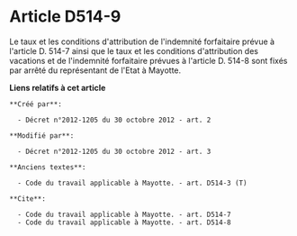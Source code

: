 # Article D514-9

Le taux et les conditions d'attribution de l'indemnité forfaitaire prévue à l'article D. 514-7 ainsi que le taux et les
conditions d'attribution des vacations et de l'indemnité forfaitaire prévues à l'article D. 514-8 sont fixés par arrêté du
représentant de l'Etat à Mayotte.

**Liens relatifs à cet article**

	**Créé par**:

	  - Décret n°2012-1205 du 30 octobre 2012 - art. 2

	**Modifié par**:

	  - Décret n°2012-1205 du 30 octobre 2012 - art. 3

	**Anciens textes**:

	  - Code du travail applicable à Mayotte. - art. D514-3 (T)

	**Cite**:

	  - Code du travail applicable à Mayotte. - art. D514-7
	  - Code du travail applicable à Mayotte. - art. D514-8
